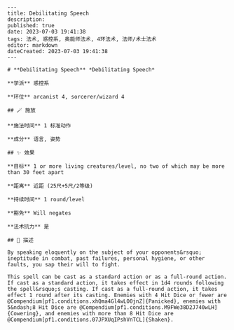 
    ---
    title: Debilitating Speech
    description: 
    published: true
    date: 2023-07-03 19:41:38
    tags: 法术, 惑控系, 奥能师法术, 4环法术, 法师/术士法术
    editor: markdown
    dateCreated: 2023-07-03 19:41:38
    ---

    # **Debilitating Speech** *Debilitating Speech*

    **学派** 惑控系 

    **环位** arcanist 4, sorcerer/wizard 4

    ## 🪄 施放

    **施法时间** 1 标准动作

    **成分** 语言, 姿势

    ## ✨ 效果 

    **目标** 1 or more living creatures/level, no two of which may be more than 30 feet apart 

    **距离** 近距 (25尺+5尺/2等级)  

    **持续时间** 1 round/level 

    **豁免** Will negates

    **法术抗力** 是

    ## 📖 描述

    By speaking eloquently on the subject of your opponents&rsquo; ineptitude in combat, past failures, personal hygiene, or other faults, you sap their will to fight.

    This spell can be cast as a standard action or as a full-round action. If cast as a standard action, it takes effect in 1d4 rounds following the spell&rsquo;s casting. If cast as a full-round action, it takes effect 1 round after its casting. Enemies with 4 Hit Dice or fewer are @Compendium[pf1.conditions.xhQma4Gl4wLO0jnZ]{Panicked}, enemies with 5&ndash;8 Hit Dice are @Compendium[pf1.conditions.M9FWe38D2J740wLH]{Cowering}, and enemies with more than 8 Hit Dice are @Compendium[pf1.conditions.07JPXUqIPshVnTCL]{Shaken}.
    